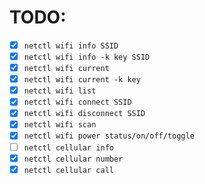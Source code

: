# TODO:

* [x] `netctl wifi info SSID`
* [x] `netctl wifi info -k key SSID`
* [x] `netctl wifi current`
* [x] `netctl wifi current -k key`
* [x] `netctl wifi list`
* [x] `netctl wifi connect SSID`
* [x] `netctl wifi disconnect SSID`
* [x] `netctl wifi scan`
* [x] `netctl wifi power status/on/off/toggle`
* [ ] `netctl cellular info`
* [x] `netctl cellular number`
* [x] `netctl cellular call`
